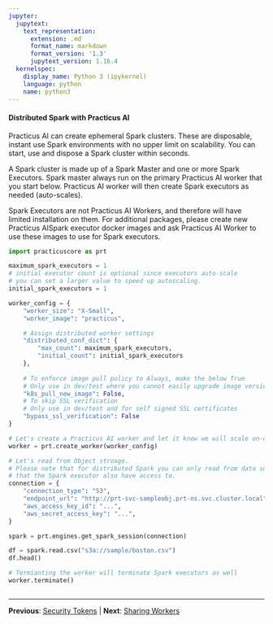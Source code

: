 ```yaml
---
jupyter:
  jupytext:
    text_representation:
      extension: .md
      format_name: markdown
      format_version: '1.3'
      jupytext_version: 1.16.4
  kernelspec:
    display_name: Python 3 (ipykernel)
    language: python
    name: python3
---
```


#### Distributed Spark with Practicus AI 

Practicus AI can create ephemeral Spark clusters. These are disposable, instant use Spark environments with no upper limit on scalability. You can start, use and dispose a Spark cluster within seconds.

A Spark cluster is made up of a Spark Master and one or more Spark Executors. Spark master always run on the primary Practicus AI worker that you start below. Practicus AI worker will then create Spark executors as needed (auto-scales). 

Spark Executors are not Practicus AI Workers, and therefore will have limited installation on them. For additional packages, please create new Practicus AISpark executor docker images and ask Practicus AI Worker to use these images to use for Spark executors.

```python
import practicuscore as prt
```

```python
maximum_spark_executors = 1
# initial executor count is optional since executors auto-scale
# you can set a larger value to speed up autoscaling.
initial_spark_executors = 1

worker_config = {
    "worker_size": "X-Small",
    "worker_image": "practicus",

    # Assign distributed worker settings
    "distributed_conf_dict": {
        "max_count": maximum_spark_executors,
        "initial_count": initial_spark_executors
    },
    
    # To enforce image pull policy to Always, make the below True
    # Only use in dev/test where you cannot easily upgrade image versions
    "k8s_pull_new_image": False,
    # To skip SSL verification
    # Only use in dev/test and for self signed SSL certificates
    "bypass_ssl_verification": False
}
```

```python
# Let's create a Practicus AI worker and let it know we will scale on-demand
worker = prt.create_worker(worker_config)
```

```python
# Let's read from Object stroage. 
# Please note that for distributed Spark you can only read from data sources 
# that the Spark executor also have access to.
connection = {
    "connection_type": "S3",
    "endpoint_url": "http://prt-svc-sampleobj.prt-ns.svc.cluster.local",
    "aws_access_key_id": "...",
    "aws_secret_access_key": "...",
}

spark = prt.engines.get_spark_session(connection)

df = spark.read.csv("s3a://sample/boston.csv")
df.head()
```

```python
# Termianting the worker will terminate Spark executors as well
worker.terminate()
```

```python

```


---

**Previous**: [Security Tokens](security-tokens.md) | **Next**: [Sharing Workers](sharing-workers.md)
